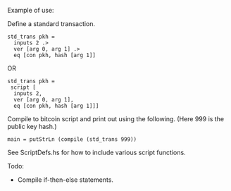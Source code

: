 Example of use:

Define a standard transaction.

	std_trans pkh =
	  inputs 2 .>
      ver [arg 0, arg 1] .>
      eq [con pkh, hash [arg 1]]

OR

	std_trans pkh =
     script [
      inputs 2,
      ver [arg 0, arg 1],
      eq [con pkh, hash [arg 1]]]

Compile to bitcoin script and print out using the following. (Here 999 is the public key hash.)

    main = putStrLn (compile (std_trans 999))

See ScriptDefs.hs for how to include various script functions.

Todo:

* Compile if-then-else statements.
